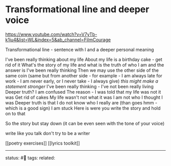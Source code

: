 # Transformational line and deeper voice

https://www.youtube.com/watch?v=V7yTb-k1ju4&list=WL&index=5&ab_channel=FilmCourage

Transformational line - sentence with I and a deeper personal meaning


I've been really thinking about my life 
About my life is a birthday cake - get rid of it
What's the story of my life and what is the truth of who I am and the answer is I've been really thinking
Then we may use the other side of the same coin (same but from another side - for example - I am always late for work - I am never early, or I never take - I always give)
*this might make a statement stronger*
I've been really thinking - I've not been really living
Deeper truth?
I am confused
The reason - 
I was told that my life was not it was
Get rid of cakes
My life wasn't not what it was
I am not who I thought I was
Deeper truth is that 
I do not know who I really are
(than goes hmm - which is a good sign)
I am stuck
Here is were you write the story and hold on to that

So the story but stay down (it can be even seen with the tone of your voice)

write like you talk don't try to be a writer

[[poetry exercises]]
[[lyrics toolkit]]

---
status: #🌱 
tags: 
related: 